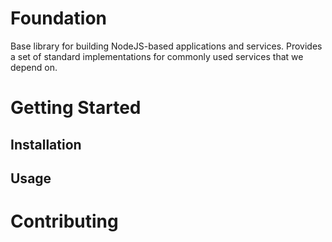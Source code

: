 # Foundation
Base library for building NodeJS-based applications and services. Provides a set of standard implementations for commonly used services that we depend on.

# Getting Started
## Installation
## Usage

# Contributing

